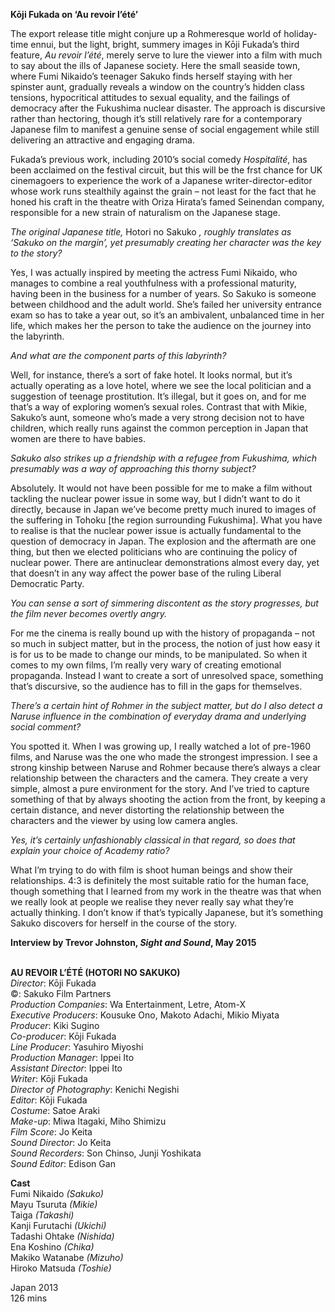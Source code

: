 
**Kōji Fukada on ‘Au revoir l’été’**

The export release title might conjure up a Rohmeresque world of holiday-time ennui, but the light, bright, summery images in Kōji Fukada’s third feature, _Au revoir l’été_, merely serve to lure the viewer into a film with much to say about the ills of Japanese society. Here the small seaside town, where Fumi Nikaido’s teenager Sakuko finds herself staying with her spinster aunt, gradually reveals a window on the country’s hidden class tensions, hypocritical attitudes to sexual equality, and the failings of democracy after the Fukushima nuclear disaster. The approach is discursive rather than hectoring, though it’s still relatively rare for a contemporary Japanese film to manifest a genuine sense of social engagement while still delivering an attractive and engaging drama.

Fukada’s previous work, including 2010’s social comedy _Hospitalité_, has been acclaimed on the festival circuit, but this will be the frst chance for UK cinemagoers to experience the work of a Japanese writer-director-editor whose work runs stealthily against the grain – not least for the fact that he honed his craft in the theatre with Oriza Hirata’s famed Seinendan company, responsible for a new strain of naturalism on the Japanese stage.

_The original Japanese title,_ Hotori no Sakuko _, roughly translates as ‘Sakuko on the margin’, yet presumably creating her character was the key to the story?_

Yes, I was actually inspired by meeting the actress Fumi Nikaido, who manages to combine a real youthfulness with a professional maturity, having been in the business for a number of years. So Sakuko is someone between childhood and the adult world. She’s failed her university entrance exam so has to take a year out, so it’s an ambivalent, unbalanced time in her life, which makes her the person to take the audience on the journey into the labyrinth.

_And what are the component parts of this labyrinth?_

Well, for instance, there’s a sort of fake hotel. It looks normal, but it’s actually operating as a love hotel, where we see the local politician and a suggestion of teenage prostitution. It’s illegal, but it goes on, and for me that’s a way of exploring women’s sexual roles. Contrast that with Mikie, Sakuko’s aunt, someone who’s made a very strong decision not to have children, which really runs against the common perception in Japan that women are there to have babies.

_Sakuko also strikes up a friendship with a refugee from Fukushima, which presumably was a way of approaching this thorny subject?_

Absolutely. It would not have been possible for me to make a film without tackling the nuclear power issue in some way, but I didn’t want to do it directly, because in Japan we’ve become pretty much inured to images of the suffering in Tohoku [the region surrounding Fukushima]. What you have to realise is that the nuclear power issue is actually fundamental to the question of democracy in Japan. The explosion and the aftermath are one thing, but then we elected politicians who are continuing the policy of nuclear power. There are antinuclear demonstrations almost every day, yet that doesn’t in any way affect the power base of the ruling Liberal Democratic Party.

_You can sense a sort of simmering discontent as the story progresses, but the film never becomes overtly angry._

For me the cinema is really bound up with the history of propaganda – not so much in subject matter, but in the process, the notion of just how easy it is for us to be made to change our minds, to be manipulated. So when it comes to my own films, I’m really very wary of creating emotional propaganda. Instead I want to create a sort of unresolved space, something that’s discursive, so the audience has to fill in the gaps for themselves.

_There’s a certain hint of Rohmer in the subject matter, but do I also detect a Naruse influence in the combination of everyday drama and underlying social comment?_

You spotted it. When I was growing up, I really watched a lot of pre-1960 films, and Naruse was the one who made the strongest impression. I see a strong kinship between Naruse and Rohmer because there’s always a clear relationship between the characters and the camera. They create a very simple, almost a pure environment for the story. And I’ve tried to capture something of that by always shooting the action from the front, by keeping a certain distance, and never distorting the relationship between the characters and the viewer by using low camera angles.

_Yes, it’s certainly unfashionably classical in that regard, so does that explain your choice of Academy ratio?_

What I’m trying to do with film is shoot human beings and show their relationships. 4:3 is definitely the most suitable ratio for the human face, though something that I learned from my work in the theatre was that when we really look at people we realise they never really say what they’re actually thinking. I don’t know if that’s typically Japanese, but it’s something Sakuko discovers for herself in the course of the story.

**Interview by Trevor Johnston, _Sight and Sound_, May 2015**
<br><br>

**AU REVOIR L’ÉTÉ (HOTORI NO SAKUKO)**  
_Director_: Kōji Fukada  
©: Sakuko Film Partners  
_Production Companies_:  Wa Entertainment, Letre, Atom-X  
_Executive Producers_: Kousuke Ono,  Makoto Adachi, Mikio Miyata  
_Producer_: Kiki Sugino  
_Co-producer_: Kōji Fukada  
_Line Producer_: Yasuhiro Miyoshi  
_Production Manager_: Ippei Ito  
_Assistant Director_: Ippei Ito  
_Writer_: Kōji Fukada  
_Director of Photography_: Kenichi Negishi  
_Editor_: Kōji Fukada  
_Costume_: Satoe Araki  
_Make-up_: Miwa Itagaki, Miho Shimizu  
_Film Score_: Jo Keita  
_Sound Director_: Jo Keita  
_Sound Recorders_: Son Chinso, Junji Yoshikata  
_Sound Editor_: Edison Gan

**Cast**  
Fumi Nikaido _(Sakuko)_  
Mayu Tsuruta _(Mikie)_  
Taiga _(Takashi)_  
Kanji Furutachi _(Ukichi)_  
Tadashi Ohtake _(Nishida)_  
Ena Koshino _(Chika)_  
Makiko Watanabe _(Mizuho)_  
Hiroko Matsuda _(Toshie)_

Japan 2013  
126 mins
<br><br>
<!--stackedit_data:
eyJoaXN0b3J5IjpbMTY1NDE2OTkxMV19
-->